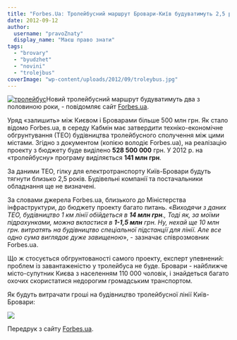```yaml
---
title: "Forbes.Ua: Тролейбусний маршрут Бровари-Київ будуватимуть 2,5 роки та за завищеними цінами"
date: 2012-09-12
author: 
  username: "pravoZnaty"
  display_name: "Маєш право знати"
tags: 
  - "brovary"
  - "byudzhet"
  - "novini"
  - "trolejbus"
coverImage: "wp-content/uploads/2012/09/troleybus.jpg"
---
```


[![](https://mpz.brovary.org/wp-content/uploads/2012/09/troleybus.jpg "тролейбус")](https://mpz.brovary.org/wp-content/uploads/2012/09/troleybus.jpg)Новий тролейбусний маршрут будуватимуть два з половиною роки, - повідомляє сайт [Forbes.ua](https://forbes.ua/nation/1337791-iz-kieva-v-brovary-za-500-mln-grn).

Уряд «залишить» між Києвом і Броварами більше 500 млн грн. Як стало відомо Forbes.ua, в середу Кабмін має затвердити техніко-економічне обгрунтування (ТЕО) будівництва тролейбусного сполучення між цими містами. Згідно з документом (копією володіє Forbes.ua), на реалізацію проекту з бюджету буде виділено **528 500 000** грн. У 2012 р. на «тролейбусну» програму виділяється **141 млн грн**.

За даними ТЕО, гілку для електротранспорту Київ-Бровари будуть тягнути близько 2,5 років. Будівельні компанії та постачальники обладнання ще не визначені.

За словами джерела Forbes.ua, близького до Міністерства інфраструктури, до бюджету проекту багато питань. «_Виходячи з даних ТЕО, будівництво 1 км лінії обійдеться в **14 млн грн**., Тоді як, за моїми підрахунками, можна вкластися в **1-1,5 млн** грн. Ну, нехай ще 10 млн грн. витратять на будівництво спеціальної підстанції для лінії. Але все одно сума виглядає дуже завищеною_», - зазначає співрозмовник Forbes.ua.

Що ж стосується обгрунтованості самого проекту, експерт упевнений: проблем із завантаженістю у тролейбуса не буде. Бровари - найближче місто-супутник Києва з населенням 110 000 чоловік, і знайдеться багато охочих скористатися недорогим громадським транспортом.

Як будуть витрачати гроші на будівництво тролейбусної лінії Київ-Бровари:

![](https://f.img.com.ua/img/forall/i/2012/1347286365.jpg)

Передрук з сайту [Forbes.ua](https://forbes.ua/nation/1337791-iz-kieva-v-brovary-za-500-mln-grn).
